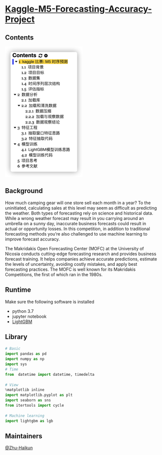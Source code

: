 # [Kaggle-M5-Forecasting-Accuracy-Project](https://www.kaggle.com/c/m5-forecasting-accuracy/overview)


## Contents
![image](https://github.com/Zhu-Haikun/Kaggle-M5-Forecasting-Accuracy/blob/master/image/contents.png)

## Background
How much camping gear will one store sell each month in a year? To the uninitiated, calculating sales at this level may seem as difficult as predicting the weather. Both types of forecasting rely on science and historical data. While a wrong weather forecast may result in you carrying around an umbrella on a sunny day, inaccurate business forecasts could result in actual or opportunity losses. In this competition, in addition to traditional forecasting methods you’re also challenged to use machine learning to improve forecast accuracy.

The Makridakis Open Forecasting Center (MOFC) at the University of Nicosia conducts cutting-edge forecasting research and provides business forecast training. It helps companies achieve accurate predictions, estimate the levels of uncertainty, avoiding costly mistakes, and apply best forecasting practices. The MOFC is well known for its Makridakis Competitions, the first of which ran in the 1980s.

## Runtime 
Make sure the following software is installed
- python 3.7
- jupyter notebook
- [LightGBM](https://lightgbm.readthedocs.io/en/latest/index.html)


## Library
```python
# Basic
import pandas as pd
import numpy as np
import sys
# Time
from  datetime import datetime, timedelta

# View
%matplotlib inline
import matplotlib.pyplot as plt
import seaborn as sns
from itertools import cycle

# Machine learning
import lightgbm as lgb
```


## Maintainers
[@Zhu-Haikun](https://github.com/Zhu-Haikun)

